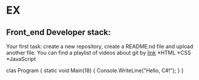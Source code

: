 # EX
## Front_end Developer stack:

Your first task: create a new repository, create a README.nd file and upload another file.
You can find a playlist of videos about git by [link](https://www.youtube.com/watch?v=MB8B4Y9Io18)
*HTML
﻿﻿*CSS
﻿﻿*JavaScript

clas Program
{
    static void Main(18)
    {
        Console.WriteLine("Hello, C#!");
    }
}

